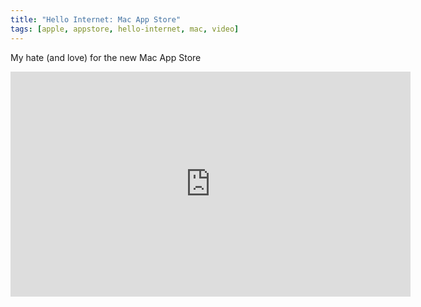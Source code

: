 ```yaml
---
title: "Hello Internet: Mac App Store"
tags: [apple, appstore, hello-internet, mac, video]
---
```


My hate (and love) for the new Mac App Store

<div class="video vimeo wide"><iframe src="http://player.vimeo.com/video/16058530?title=0&amp;byline=0&amp;portrait=0&amp;color=f05b35" width="640" height="360" frameborder="0" webkitAllowFullScreen mozallowfullscreen allowFullScreen></iframe></div>
